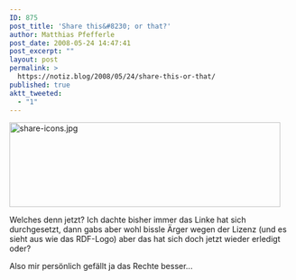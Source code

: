 ```yaml
---
ID: 875
post_title: 'Share this&#8230; or that?'
author: Matthias Pfefferle
post_date: 2008-05-24 14:47:41
post_excerpt: ""
layout: post
permalink: >
  https://notiz.blog/2008/05/24/share-this-or-that/
published: true
aktt_tweeted:
  - "1"
---
```

<img src="http://notiz.blog/wp-content/uploads/2008/05/share-icons.jpg" alt="share-icons.jpg" border="0" width="480" height="150" style="border: none;" />

Welches denn jetzt? Ich dachte bisher immer das Linke hat sich durchgesetzt, dann gabs aber wohl bissle Ärger wegen der Lizenz (und es sieht aus wie das RDF-Logo) aber das hat sich doch jetzt wieder erledigt oder?

Also mir persönlich gefällt ja das Rechte besser...